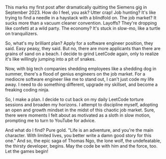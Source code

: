 This marks my first post after dramatically quitting the Siemens gig in September 2023. How do I feel, you ask? Utter crap! Job hunting? It's like trying to find a needle in a haystack with a blindfold on. The job market? It sucks more than a vacuum cleaner convention. Layoffs? They're dropping like confetti at a wild party. The economy? It's stuck in slow-mo, like a turtle on tranquilizers.

So, what's my brilliant plan? Apply for a software engineer position, they said. Easy peasy, they said. But no, there are more applicants than there are grains of sand on a beach. I decide to grind LeetCode again, only to realize it's like willingly jumping into a pit of snakes.

Now, with big tech companies shedding employees like a shedding dog in summer, there's a flood of genius engineers on the job market. For a mediocre software engineer like me to stand out, I can't just code my life away. I need to do something different, upgrade my skillset, and become a freaking coding ninja.

So, I make a plan. I decide to cut back on my daily LeetCode torture sessions and broaden my horizons. I attempt to discipline myself, adopting an open and growth mindset in the midst of this chaotic job market. Sure, there were moments I felt about as motivated as a sloth in slow motion, prompting me to turn to YouTube for advice.

And what do I find? Pure gold. "Life is an adventure, and you're the main character. With limited lives, you better write a damn good story for this one." And so, the epic saga of Thomas Ngo, the lone wolf, the undefeatable, the thirsty developer, begins. May the code be with him and the force, too. Let the games begin!